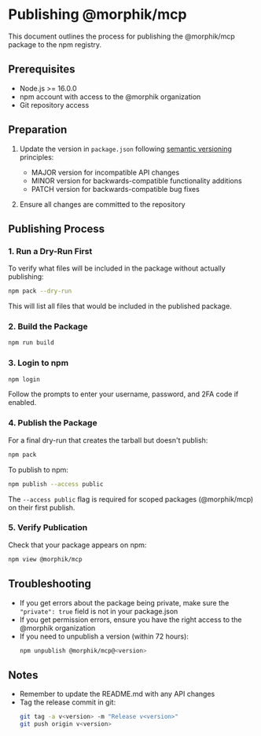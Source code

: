 # Publishing @morphik/mcp

This document outlines the process for publishing the @morphik/mcp package to the npm registry.

## Prerequisites

- Node.js >= 16.0.0
- npm account with access to the @morphik organization
- Git repository access

## Preparation

1. Update the version in `package.json` following [semantic versioning](https://semver.org/) principles:
   - MAJOR version for incompatible API changes
   - MINOR version for backwards-compatible functionality additions
   - PATCH version for backwards-compatible bug fixes

2. Ensure all changes are committed to the repository

## Publishing Process

### 1. Run a Dry-Run First

To verify what files will be included in the package without actually publishing:

```bash
npm pack --dry-run
```

This will list all files that would be included in the published package.

### 2. Build the Package

```bash
npm run build
```

### 3. Login to npm

```bash
npm login
```

Follow the prompts to enter your username, password, and 2FA code if enabled.

### 4. Publish the Package

For a final dry-run that creates the tarball but doesn't publish:

```bash
npm pack
```

To publish to npm:

```bash
npm publish --access public
```

The `--access public` flag is required for scoped packages (@morphik/mcp) on their first publish.

### 5. Verify Publication

Check that your package appears on npm:

```bash
npm view @morphik/mcp
```

## Troubleshooting

- If you get errors about the package being private, make sure the `"private": true` field is not in your package.json
- If you get permission errors, ensure you have the right access to the @morphik organization
- If you need to unpublish a version (within 72 hours):
  ```bash
  npm unpublish @morphik/mcp@<version>
  ```

## Notes

- Remember to update the README.md with any API changes
- Tag the release commit in git:
  ```bash
  git tag -a v<version> -m "Release v<version>"
  git push origin v<version>
  ```